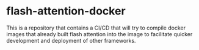 # flash-attention-docker
This is a repository that contains a CI/CD that will try to compile docker images that already built flash attention into the image to facilitate quicker development and deployment of other frameworks.
